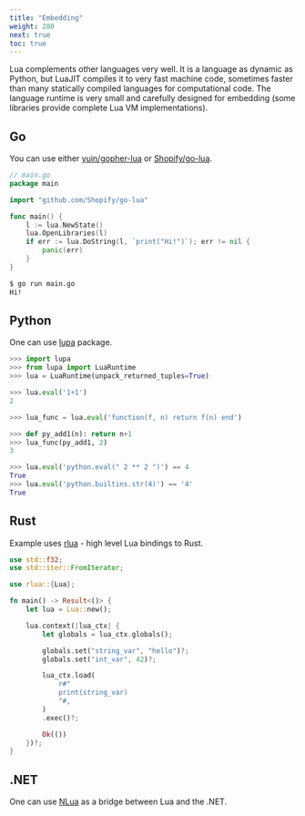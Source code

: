 ```yaml
---
title: "Embedding"
weight: 280
next: true
toc: true
---
```


Lua complements other languages very well. It is a language as dynamic as Python,
but LuaJIT compiles it to very fast machine code, sometimes faster than many statically
compiled languages for computational code.
The language runtime is very small and carefully designed for embedding
(some libraries provide complete Lua VM implementations).

## Go

You can use either [yuin/gopher-lua](https://github.com/yuin/gopher-lua) or [Shopify/go-lua](https://github.com/Shopify/go-lua).

```go
// main.go
package main

import "github.com/Shopify/go-lua"

func main() {
    l := lua.NewState()
    lua.OpenLibraries(l)
    if err := lua.DoString(l, `print("Hi!")`); err != nil {
        panic(err)
    }
}
```

```bash
$ go run main.go
Hi!
```

## Python

One can use [lupa](https://github.com/scoder/lupa) package.

```python
>>> import lupa
>>> from lupa import LuaRuntime
>>> lua = LuaRuntime(unpack_returned_tuples=True)

>>> lua.eval('1+1')
2

>>> lua_func = lua.eval('function(f, n) return f(n) end')

>>> def py_add1(n): return n+1
>>> lua_func(py_add1, 2)
3

>>> lua.eval('python.eval(" 2 ** 2 ")') == 4
True
>>> lua.eval('python.builtins.str(4)') == '4'
True
```

## Rust

Example uses [rlua](https://github.com/amethyst/rlua) - high level Lua bindings to Rust.

```rust
use std::f32;
use std::iter::FromIterator;

use rlua::{Lua};

fn main() -> Result<()> {
    let lua = Lua::new();

    lua.context(|lua_ctx| {
        let globals = lua_ctx.globals();

        globals.set("string_var", "hello")?;
        globals.set("int_var", 42)?;

        lua_ctx.load(
            r#"
            print(string_var)
            "#,
        )
        .exec()?;

        Ok(())
    })?;
}
```

## .NET

One can use [NLua](https://github.com/NLua/NLua) as a bridge between Lua and the .NET.
